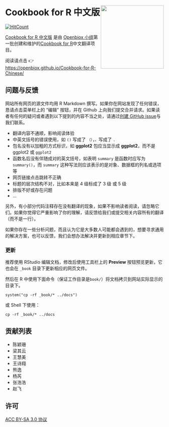 # Cookbook for R 中文版 <img src="https://github.com/openbiox/openbiox-wiki/blob/master/static/img/logo-long.png" align="right" width="200"/>

[![HitCount](http://hits.dwyl.io/openbiox/Cookbook-for-R-Chinese.svg)](http://hits.dwyl.io/openbiox/Cookbook-for-R-Chinese)

[Cookbook for R 中文版](https://github.com/openbiox/Cookbook-for-R-Chinese/) 是由 [Openbiox 小组](https://github.com/openbiox)第一批创建和维护的[Cookbook for R](http://www.cookbook-r.com/)中文翻译项目。

阅读请点击 👉 <https://openbiox.github.io/Cookbook-for-R-Chinese/>

## 问题与反馈

网站所有网页的源文件均用 R Markdown 撰写。如果你在网站发现了任何错误，恳请点击菜单栏上的 “编辑” 按钮，并在 Github 上向我们提交合并请求。如果读者有任何的疑问或者遇到以下提到的内容不当之处，请通过[创建 GitHub issue](https://github.com/openbiox/Cookbook-for-R-Chinese/issues)与我们联系。

- 翻译内容不通顺，影响阅读体验
- 中英文括号的错误使用，如 `()` 写成了 `（）`，`。`写成了 `.`
- 包名没有以加粗的方式标识，如 **ggplot2** 包应当显示成 **ggplot2**，而不是 ggplot2 或 `ggplot2`
- 函数名后没有伴随成对的英文括号，如表明 `summary` 是函数时应写为 `summary()`，而 `summary` 这种写法则应该表示的是对象、数据框的列名或选项等
- 网页链接点击跳转不正确
- 标题的层次结构不对，比如本来是 4 级标成了 3 级 或 5 级
- 排版不好或存在问题
- ...

另外，有小部分代码注释存在没有翻译的现象，如果不影响读者阅读，请忽略它们。如果你觉得它严重影响了你的理解，请反馈给我们或提交相关内容所有的翻译（而不是一行）。

如果你存在一些分析问题，而且认为它是大多数人可能都会遇到的，想要寻求通用的解决方案，也可以反馈，我们会想办法解决并更新到相应章节下。


### 更新

推荐使用 RStudio 编辑文档，修改后使用工具栏上的 **Preview** 按钮预览更新，它也会在 `_book` 目录下更新相应的网页文件。

然后在 R 中使用下面命令（保证工作目录是`book/`）将文档拷贝到网站实际显示的目录下。

```
system("cp -rf _book/* ../docs")
```

或 Shell 下使用：

```
cp -rf _book/* ../docs
```

## 贡献列表

* 陈颖珊
* 梁其云
* 王慧美
* 王诗翔
* 熊逸
* 杨芮
* 张浩浩
* 赵飞

## 许可

[ACC BY-SA 3.0 协议](https://creativecommons.org/licenses/by-sa/3.0/deed.zh)


